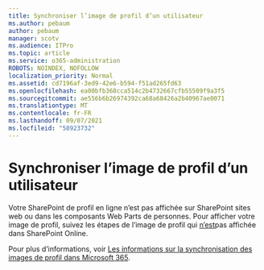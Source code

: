```yaml
---
title: Synchroniser l’image de profil d’un utilisateur
ms.author: pebaum
author: pebaum
manager: scotv
ms.audience: ITPro
ms.topic: article
ms.service: o365-administration
ROBOTS: NOINDEX, NOFOLLOW
localization_priority: Normal
ms.assetid: cd7196af-3ed9-42e6-b594-f51ad265fd63
ms.openlocfilehash: ea00bfb368cca514c2b4732667cfb55509f9a3f5
ms.sourcegitcommit: ae556b6b26974392ca68a68426a2b40967ae0071
ms.translationtype: MT
ms.contentlocale: fr-FR
ms.lasthandoff: 09/07/2021
ms.locfileid: "58923732"
---
```

# <a name="sync-a-users-profile-picture"></a>Synchroniser l’image de profil d’un utilisateur

Votre SharePoint de profil en ligne n’est pas affichée sur SharePoint sites web ou dans les composants Web Parts de personnes. Pour afficher votre image de profil, suivez les étapes de l’image de profil qui [n’est](https://docs.microsoft.com/sharepoint/troubleshoot/administration/profile-picture-not-showing)pas affichée dans SharePoint Online.

Pour plus d’informations, voir [Les informations sur la synchronisation des images de profil dans Microsoft 365](https://support.office.com/article/information-about-profile-picture-synchronization-in-office-365-20594d76-d054-4af4-a660-401133e3d48a).

